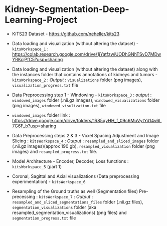 # Kidney-Segmentation-Deep-Learning-Project

* KiTS23 Dataset - https://github.com/neheller/kits23

* Data loading and visualization (without altering the dataset) - `kitsWorkspace_1` : https://colab.research.google.com/drive/1jYatfzwiUODhGNhTSvD7MDwYRKcjPfC5?usp=sharing
 
* Data loading and visualization (without altering the dataset) along with the instances folder that contains annotations of kidneys and tumors - `kitsWorkspace_2` : _Output_ : `visualizations` folder (png images), `visualization_progress.txt` file

* Data Preprocessing step 1 - Windowing - `kitsWorkspace_3` : _output_ : `windowed_images` folder (.nii.gz images), `windowed_visualizations` folder (png images), `windowed_visulization.txt` file
 - `windowed_images` folder link : https://drive.google.com/drive/folders/1R85qyHH_f_09c6MuVytYd14v6L7G6F_b?usp=sharing

* Data Preprocessing steps 2 & 3 - Voxel Spacing Adjustment and Image Slicing : `kitsWorkspace_4` : _Output_ : `resampled_and_sliced_images` folder (.nii.gz images)(approx 190 gb), `resampled_visualization` folder (png images) and `resampled_progress.txt` file.

* Model Architecture - Encoder, Decoder, Loss functions : `kitsWorkspace_5` (part 1)

* Coronal, Sagittal and Axial visualizations (Data preprocessing experimentation) - `kitsWorkspace_6`

* Resampling of the Ground truths as well (Segmentation files) Pre-precessing : `kitsWorkspace_7` : _Output_ : `resampled_and_sliced_segmentations_files` folder (.nii.gz files), `segmentation_visualizations` folder (aka resampled_segmentation_visualizations) (png files) and `segmentation_progress.txt` file
